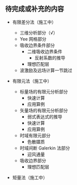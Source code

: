 ## 待完成或补充的内容

- 有限差分法（施工中）
    - 三维分析部分（√）
    - Yee 网格部分
    - 吸收边界条件部分
        - 二维吸收边界条件
            - 反射系数的推导
        - 理想匹配层
    - 波激励及远场计算一节跳过

- 有限元法（施工中）
    - 标量场的有限元分析部分
        - 快速计算
        - 应用算例
    - 矢量场的有限元分析部分
        - 弱式表达式的推导
        - 快速计算
        - 应用算例
    - 时域有限元部分
        - 色散媒质
    - 时域间断 Galerkin 法部分
        - 迎风通量
    - 吸收边界部分
        - 理想匹配层

- 矩量法（施工中）